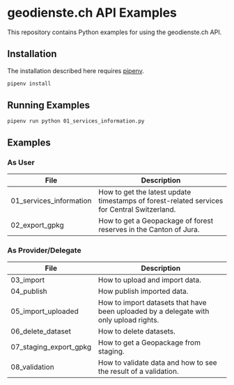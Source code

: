 # geodienste.ch API Examples

This repository contains Python examples for using the geodienste.ch API.

## Installation

The installation described here requires [pipenv](https://pipenv.pypa.io).

```bash
pipenv install
```

## Running Examples

```
pipenv run python 01_services_information.py
```

## Examples

### As User

|File|Description|
|---|---|
|01_services_information|How to get the latest update timestamps of forest-related services for Central Switzerland.|
|02_export_gpkg|How to get a Geopackage of forest reserves in the Canton of Jura.|

### As Provider/Delegate

|File|Description|
|---|---|
|03_import|How to upload and import data.|
|04_publish|How publish imported data.|
|05_import_uploaded|How to import datasets that have been uploaded by a delegate with only upload rights.|
|06_delete_dataset|How to delete datasets.|
|07_staging_export_gpkg|How to get a Geopackage from staging.|
|08_validation|How to validate data and how to see the result of a validation.|
